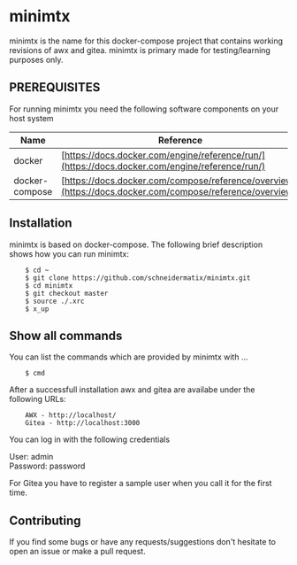 # minimtx

minimtx is the name for this docker-compose project that contains working revisions of awx and gitea. minimtx is primary
made for testing/learning purposes only.
 

PREREQUISITES
---
For running minimtx you need the following software components on your host system

Name           | Reference    
-------------- | --------------- 
docker         | [https://docs.docker.com/engine/reference/run/](https://docs.docker.com/engine/reference/run/)
docker-compose | [https://docs.docker.com/compose/reference/overview/](https://docs.docker.com/compose/reference/overview/)       


Installation
---
minimtx is based on docker-compose. The following brief description shows how you can run minimtx:

        $ cd ~
        $ git clone https://github.com/schneidermatix/minimtx.git
        $ cd minimtx
        $ git checkout master
        $ source ./.xrc
        $ x_up

Show all commands
---
You can list the commands which are provided by minimtx with ...

        $ cmd

After a successfull installation awx and gitea are availabe under the following URLs:

        AWX - http://localhost/
        Gitea - http://localhost:3000

You can log in with the following credentials

User: admin <br>
Password: password <br>

For Gitea you have to register a sample user when you call it for the first time.

Contributing
---
If you find some bugs or have any requests/suggestions don't hesitate to open an issue or make a pull request.
